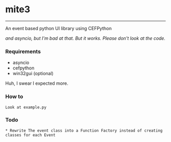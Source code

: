 # mite3
---
An event based python UI library using CEFPython

*and asyncio, but I'm bad at that. But it works. Please don't look at the code.*

### Requirements
 * asyncio
 * cefpython
 * win32gui (optional)

Huh, I swear I expected more.

### How to
	Look at example.py


### Todo
	* Rewrite The event class into a Function Factory instead of creating classes for each Event
